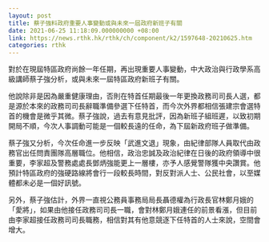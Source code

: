 ```yaml
---
layout: post
title: 蔡子強料政府重要人事變動或與未來一屆政府新班子有關
date: 2021-06-25 11:18:09.000000000 +08:00
link: https://news.rthk.hk/rthk/ch/component/k2/1597648-20210625.htm
categories: rthk
---
```


對於在現屆特區政府尚餘一年任期，再出現重要人事變動，中大政治與行政學系高級講師蔡子強分析，或與未來一屆特區政府新班子有關。

他說除非是因為嚴重健康理由，否則在特首任期最後一年更換政務司司長人選，都是源於本來的政務司司長辭職準備參選下任特首，而今次外界都相信張建宗會選特首的機會是微乎其微。蔡子強說，過去有意見批評，因為新班子組班遲，以致初期開局不順，今次人事調動可能是一個較長遠的任命，為下屆新政府班子做準備。

蔡子強又分析，今次任命進一步反映「武進文退」現象，由紀律部隊人員取代由政務官出任問責團隊高層職位。他相信，政治忠誠及政治紀律在日後的政府領導中很重要，李家超及警務處處長鄧炳強能更上一層樓，亦予人感覺警隊獲中央讚賞。他預計特區政府的強硬路線將會行一段較長時間，對反對派人士、公民社會，以至媒體都未必是一個好訊號。

另外，蔡子強估計，外界一直視公務員事務局局長聶德權為行政長官林鄭月娥的「愛將」，如果由他接任政務司司長一職，會對林鄭月娥連任的前景看漲，但目前由李家超接任政務司司長職務，相信對其有他意競逐下任特首的人士來說，空間會增大。
